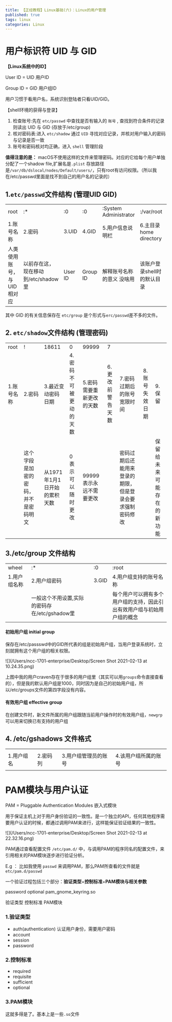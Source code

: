 ```yaml
---
title: 【正经教程】Linux基础(六)：Linux的用户管理
published: true
tags: linux
categories: Linux
---
```


# 用户标识符 UID 与 GID

**【Linux系统中的ID】**

User ID = UID 用户ID

Group ID = GID 用户组ID

用户习惯于看用户名，系统识别登陆者只看UID/GID。

【shell环境的获得与登录】

1. 检查账号:先在 `etc/passwd` 中查找是否有输入的 `账号` , 查找到符合条件的记录则读出 UID 与 GID (存放于/etc/group)
2. 核对密码表:进入 `etc/shadow` 通过 `UID` 寻找对应记录，并核对用户输入的密码与记录是否一致 
3. 账号和密码核对均正确，进入 `shell` 管理阶段

**值得注意的是：** macOS不使用这样的文件来管理密码。对应的它给每个用户单独分配了一个shadow file,扩展名是`.plist`  存放路径是`/var/db/dslocal/nodes/Default/users/`，只有root有访问权限。（所以我在/etc/passwd里面是找不到自己的用户名的记录的）

## 1.`etc/passwd`文件结构  (管理UID GID)

|                           |                                     |         |           |                           |                               |                     |
| ------------------------- | ----------------------------------- | ------- | --------- | ------------------------- | ----------------------------- | ------------------- |
| root                      | :*                                  | :0      | :0        | :System Administrator     | :/var/root                    | :/bin/sh            |
| 1.账号名称                | 2.密码                              | 3.UID   | 4.GID     | 5.用户信息说明栏          | 6.主目录 <br />home directory | 7.shell             |
| 人类使用账号，与UID相对应 | 以前存在这，现在移动到/etc/shadow里 | User ID | Group  ID | 解释账号名称的意义 没啥用 | 该账户登录shell时的默认目录   | 默认使用shell的位置 |
其中 GID 的有关信息保存在 `etc/group` 是个形式与`erc/passwd`差不多的文件。

## 2. `etc/shadow`文件结构 (管理密码)

|            |                                      |                              |                        |                          |                  |                                                          |                |                            |
| ---------- | ------------------------------------ | ---------------------------- | ---------------------- | ------------------------ | ---------------- | -------------------------------------------------------- | -------------- | -------------------------- |
| root       | !                                    | 18611                        | 0                      | 99999                    | 7                |                                                          |                |                            |
| 1.账号名称 | 2.密码                               | 3.最近变动密码日期           | 4.密码不可被更动的天数 | 5.密码需要重新更改的天数 | 6.更改前警告天数 | 7.密码过期后的账号宽限时间                               | 8.账号失效日期 | 9.保留                     |
|            | 这个字段是加密的密码，并不是密码明文 | 从1971年1月1日开始的累积天数 | 0表示可以随时更改      | 99999表示永远不需要更改  |                  | 密码过期后还能用来登录的期限，但是登录会要求强制密码修改 |                | 保留给未来可能存在的新功能 |

## 3./etc/group 文件结构

|              |                                               |       |                                                              |
| ------------ | --------------------------------------------- | ----- | ------------------------------------------------------------ |
| wheel        | :*                                            | :0    | :root                                                        |
| 1.用户组名称 | 2.用户组密码                                  | 3.GID | 4.用户组支持的账号名称                                       |
|              | 一般这个不用设置,实际的密码存在/etc/gshadow里 |       | 每个用户可以拥有多个用户组的支持，因此引出有效用户组与初始用户组的概念 |

#### 初始用户组 initial group

保存在/etc/passswd中的GID所代表的组是初始用户组，当用户登录系统时，立刻就拥有这个用户组的相关权限。

![](/Users/ncc-1701-enterprise/Desktop/Screen Shot 2021-02-13 at 10.24.35.png)

上图中我的用户craven存在于很多的用户组里（其实可以用`groups`命令直接查看的），但是我的默认用户组是1000，同时因为是自己的初始用户组，所以/etc/groups文件的第四字段没有内容。

#### 有效用户组 effective group

在创建文件时，新文件所属的用户组跟随当前用户操作时的有效用户组，`newgrp`可以用来切换已有支持的用户组

## 4. /etc/gshadows 文件格式

|            |          |                      |                      |
| ---------- | -------- | -------------------- | -------------------- |
|            |          |                      |                      |
| 1.用户组名 | 2.密码列 | 3.用户组管理员的账号 | 4.该用户组所属的账号 |
|            |          |                      |                      |

# PAM模块与用户认证

PAM = Pluggable Authentication Modules 嵌入式模块

用于保证主机上对于用户身份验证的一致性。是一个独立的API，任何其他程序需要用户认证的时候，都通过调用PAM来进行，这样能保证验证结果的一致性。

![](/Users/ncc-1701-enterprise/Desktop/Screen Shot 2021-02-13 at 22.32.16.png)

PAM通过查看配置文件 `/etc/pam.d/` 中，与调用PAM的程序同名的配置文件，来引用相关的PAM模块逐步进行验证分析。

E.g ： 比如我使用 `passwd` 来调用PAM，那么PAM所查看的文件就是`etc/pam.d/passwd`

一个验证过程包括三个部分：**验证类型**+**控制标准**+**PAM模块与相关参数**

password	optional	pam_gnome_keyring.so

验证类型	控制标准	PAM模块

### 1.验证类型
- auth(authentication) 认证用户身份，需要用户密码
- account
- session
- password

### 2.控制标准
- required
- requisite
- sufficient
- optional

### 3.PAM模块
这就多得是了。基本上是一些`.so`文件











